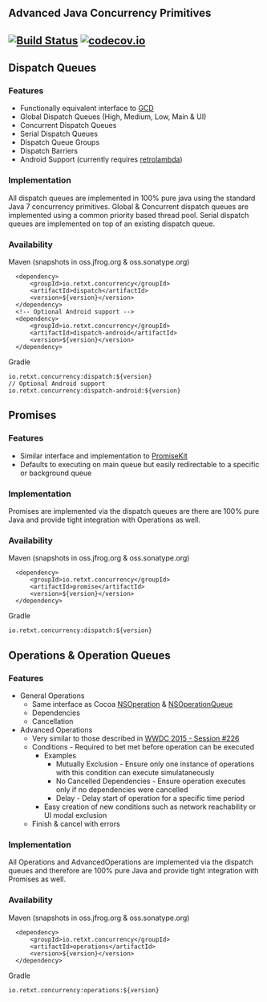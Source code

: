 Advanced Java Concurrency Primitives
---
[![Build Status](https://travis-ci.org/reTXT/concurrency-java.png)](https://travis-ci.org/reTXT/concurrency-java) [![codecov.io](https://codecov.io/github/reTXT/concurrency-java/coverage.svg?branch=master)](https://codecov.io/github/reTXT/concurrency-java?branch=master)
---
## Dispatch Queues
### Features
* Functionally equivalent interface to [GCD](https://en.wikipedia.org/wiki/Grand_Central_Dispatch)
* Global Dispatch Queues (High, Medium, Low, Main & UI)
* Concurrent Dispatch Queues
* Serial Dispatch Queues
* Dispatch Queue Groups
* Dispatch Barriers
* Android Support (currently requires [retrolambda](https://github.com/orfjackal/retrolambda))
### Implementation
All dispatch queues are implemented in 100% pure java using the standard Java 7 concurrency primitives. Global & Concurrent dispatch queues are implemented using a common priority based thread pool. Serial dispatch queues are implemented on top of an existing dispatch queue.

### Availability
Maven (snapshots in oss.jfrog.org & oss.sonatype.org)
```
  <dependency>
      <groupId>io.retxt.concurrency</groupId>
      <artifactId>dispatch</artifactId>
      <version>${version}</version>
  </dependency>
  <!-- Optional Android support -->
  <dependency>
      <groupId>io.retxt.concurrency</groupId>
      <artifactId>dispatch-android</artifactId>
      <version>${version}</version>
  </dependency>
```
Gradle
```
io.retxt.concurrency:dispatch:${version}
// Optional Android support
io.retxt.concurrency:dispatch-android:${version}
```

## Promises
### Features
* Similar interface and implementation to [PromiseKit](https://github.com/mxcl/PromiseKit)
* Defaults to executing on main queue but easily redirectable to a specific or background queue

### Implementation
Promises are implemented via the dispatch queues are there are 100% pure Java and provide tight integration with Operations as well.

### Availability
Maven (snapshots in oss.jfrog.org & oss.sonatype.org)
```
  <dependency>
      <groupId>io.retxt.concurrency</groupId>
      <artifactId>promise</artifactId>
      <version>${version}</version>
  </dependency>
```
Gradle
```
io.retxt.concurrency:dispatch:${version}
```


## Operations & Operation Queues
### Features
* General Operations
  * Same interface as Cocoa [NSOperation](https://developer.apple.com/library/ios/documentation/Cocoa/Reference/NSOperation_class/index.html) & [NSOperationQueue](https://developer.apple.com/library/ios/documentation/Cocoa/Reference/NSOperationQueue_class/index.html#//apple_ref/occ/cl/NSOperationQueue)
  * Dependencies
  * Cancellation
* Advanced Operations
  * Very similar to those described in [WWDC 2015 - Session #226](https://developer.apple.com/videos/play/wwdc2015-226/)
  * Conditions - Required to bet met before operation can be executed
    * Examples
      * Mutually Exclusion - Ensure only one instance of operations with this condition can execute simulataneously
      * No Cancelled Dependencies - Ensure operation executes only if no dependencies were cancelled
      * Delay - Delay start of operation for a specific time period
    * Easy creation of new conditions such as network reachability or UI modal exclusion
  * Finish & cancel with errors

### Implementation
All Operations and AdvancedOperations are implemented via the dispatch queues and therefore are 100% pure Java and provide tight integration with Promises as well.

### Availability
Maven (snapshots in oss.jfrog.org & oss.sonatype.org)
```
  <dependency>
      <groupId>io.retxt.concurrency</groupId>
      <artifactId>operations</artifactId>
      <version>${version}</version>
  </dependency>

```
Gradle
```
io.retxt.concurrency:operations:${version}
```
